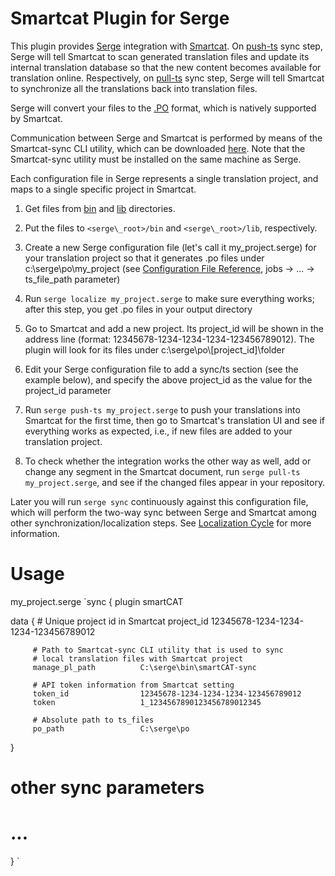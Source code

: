 # Smartcat Plugin for Serge
This plugin provides [Serge](https://serge.io/) integration with [Smartcat](https://smartcat.ai). 
On [push-ts](https://serge.io/docs/help/serge-push-ts/) sync step, Serge will tell Smartcat to scan generated translation files and update its internal translation database so that the new content becomes available for translation online. Respectively, on [pull-ts](https://serge.io/docs/help/serge-pull-ts/) sync step, Serge will tell Smartcat to synchronize all the translations back into translation files.

Serge will convert your files to the [.PO](https://www.gnu.org/software/gettext/manual/html_node/PO-Files.html) format, which is natively supported by Smartcat.

Communication between Serge and Smartcat is performed by means of the Smartcat-sync CLI utility, which can be downloaded [here](https://github.com/smartcatai/SergeSmartcatPlugin). Note that the Smartcat-sync utility must be installed on the same machine as Serge. 

Each configuration file in Serge represents a single translation project, and maps to a single specific project in Smartcat.

1.  Get files from [bin](https://github.com/smartcatai/SergeSmartcatPlugin/tree/master/bin) and [lib](https://github.com/smartcatai/SergeSmartcatPlugin/tree/master/lib) directories.
    
2.  Put the files to `<serge\_root>/bin` and `<serge\_root>/lib`, respectively.
    
3.  Create a new Serge configuration file (let's call it my\_project.serge) for your translation project so that it generates .po files under c:\\serge\\po\\my\_project (see [Configuration File Reference](https://serge.io/docs/configuration-files/reference/), jobs → ... → ts\_file\_path parameter)
    
4.  Run `serge localize my_project.serge` to make sure everything works; after this step, you get .po files in your output directory
    
5.  Go to Smartcat and add a new project. Its project\_id will be shown in the address line (format: 12345678-1234-1234-1234-123456789012). The plugin will look for its files under c:\\serge\\po\\\[project\_id\]\\folder
    
6.  Edit your Serge configuration file to add a sync/ts section (see the example below), and specify the above project\_id as the value for the project\_id parameter
    
7.  Run `serge push-ts my_project.serge` to push your translations into Smartcat for the first time, then go to Smartcat's translation UI and see if everything works as expected, i.e., if new files are added to your translation project.
    
8.  To check whether the integration works the other way as well, add or change any segment in the Smartcat document, run `serge pull-ts my_project.serge`, and see if the changed files appear in your repository.
   
Later you will run `serge sync` continuously against this configuration file, which will perform the two-way sync between Serge and Smartcat among other synchronization/localization steps. See [Localization Cycle](https://serge.io/docs/localization-cycle/) for more information.

# Usage
my_project.serge
`sync
{
plugin                      smartCAT

data
{
         # Unique project id in Smartcat
         project_id              12345678-1234-1234-1234-123456789012

         # Path to Smartcat-sync CLI utility that is used to sync
         # local translation files with Smartcat project
         manage_pl_path          C:\serge\bin\smartCAT-sync

         # API token information from Smartcat setting
         token_id                12345678-1234-1234-1234-123456789012
         token                   1_1234567890123456789012345

         # Absolute path to ts_files
         po_path                 C:\serge\po
}



 # other sync parameters
 # ...
}
`
